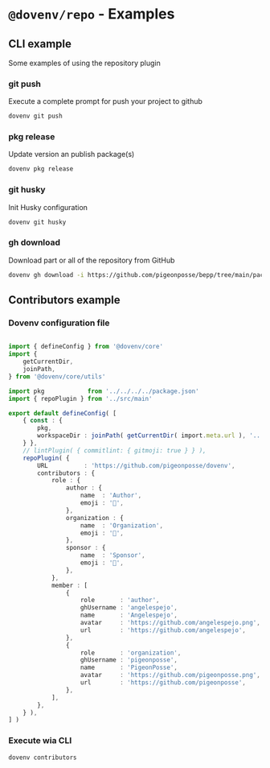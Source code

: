 # `@dovenv/repo` - Examples

## CLI example

Some examples of using the repository plugin

### git push

Execute a complete prompt for push your project to github

```bash
dovenv git push
```

### pkg release

Update version an publish package(s)

```bash
dovenv pkg release
```

### git husky

Init Husky configuration

```bash
dovenv git husky
```

### gh download

Download part or all of the repository from GitHub

```bash
dovenv gh download -i https://github.com/pigeonposse/bepp/tree/main/packages -o build
```



## Contributors example

### Dovenv configuration file

```ts

import { defineConfig } from '@dovenv/core'
import {
	getCurrentDir,
	joinPath,
} from '@dovenv/core/utils'

import pkg            from '../../../../package.json'
import { repoPlugin } from '../src/main'

export default defineConfig( [
	{ const : {
		pkg,
		workspaceDir : joinPath( getCurrentDir( import.meta.url ), '..', '..', '..', '..' ),
	} },
	// lintPlugin( { commitlint: { gitmoji: true } } ),
	repoPlugin( {
		URL          : 'https://github.com/pigeonposse/dovenv',
		contributors : {
			role : {
				author : {
					name  : 'Author',
					emoji : '👑',
				},
				organization : {
					name  : 'Organization',
					emoji : '🏢',
				},
				sponsor : {
					name  : 'Sponsor',
					emoji : '🤝',
				},
			},
			member : [
				{
					role       : 'author',
					ghUsername : 'angelespejo',
					name       : 'Angelespejo',
					avatar     : 'https://github.com/angelespejo.png',
					url        : 'https://github.com/angelespejo',
				},
				{
					role       : 'organization',
					ghUsername : 'pigeonposse',
					name       : 'PigeonPosse',
					avatar     : 'https://github.com/pigeonposse.png',
					url        : 'https://github.com/pigeonposse',
				},
			],
		},
	} ),
] )

```

### Execute wia CLI

```bash
dovenv contributors
```



